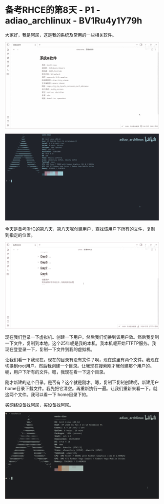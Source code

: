 # 备考RHCE的第8天 - P1 - adiao_archlinux - BV1Ru4y1Y79h

大家好，我是阿屌，这是我的系统及常用的一些相关软件。

![](img/d128576c9041f5d4a8c501534444f3e9_1.png)

![](img/d128576c9041f5d4a8c501534444f3e9_2.png)

今天是备考RHC的第八天，第八天呢创建用户，查找该用户下所有的文件，复制到指定的位置。

![](img/d128576c9041f5d4a8c501534444f3e9_4.png)

现在我们登录一下虚拟机。创建一下用户。然后我们切换到该用户效。然后我复制一下文件，复制到本地。这个25年呢是我的本机，我本机呢开始FTFTP服务。我现在登登录一下，复制一下文件到我的虚拟机。

让我们看一下我现在。现在的目录有没有文件？啊，现在这里有两个文件。我现在切换到root用户。然后我创建一个目录。让我现在搜索刚才我创建那个用户的。呃，用户下所有的文件。嗯，我现在看一下这个目录。

刚才新建的这个目录。是否有？这个就是刚才。嗯，复制下复制创建呃，新建用户home目录下载文件。我先把它清空。再重新执行一遍。让我们重新来看一下。就这两个文件。我可以看一下 home目录下的。

买网络设备找阿屌，买设备找阿屌。

![](img/d128576c9041f5d4a8c501534444f3e9_6.png)
